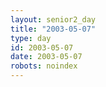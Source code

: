 ```yaml
---
layout: senior2_day
title: "2003-05-07"
type: day
id: 2003-05-07
date: 2003-05-07
robots: noindex
---
```


